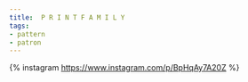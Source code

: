 ```yaml
---
title:  P R I N T F A M I L Y
tags:
- pattern
- patron
---
```

{% instagram https://www.instagram.com/p/BpHqAy7A20Z %}
